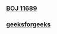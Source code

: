 ### [BOJ 11689](https://www.acmicpc.net/problem/11689)  
### [geeksforgeeks](https://www.geeksforgeeks.org/eulers-totient-function/)  
